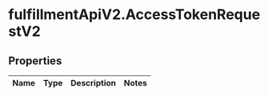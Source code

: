 # fulfillmentApiV2.AccessTokenRequestV2

## Properties
Name | Type | Description | Notes
------------ | ------------- | ------------- | -------------

